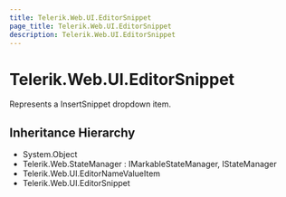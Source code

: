 ```yaml
---
title: Telerik.Web.UI.EditorSnippet
page_title: Telerik.Web.UI.EditorSnippet
description: Telerik.Web.UI.EditorSnippet
---
```


# Telerik.Web.UI.EditorSnippet

Represents a InsertSnippet dropdown item.

## Inheritance Hierarchy

* System.Object
* Telerik.Web.StateManager : IMarkableStateManager, IStateManager
* Telerik.Web.UI.EditorNameValueItem
* Telerik.Web.UI.EditorSnippet

